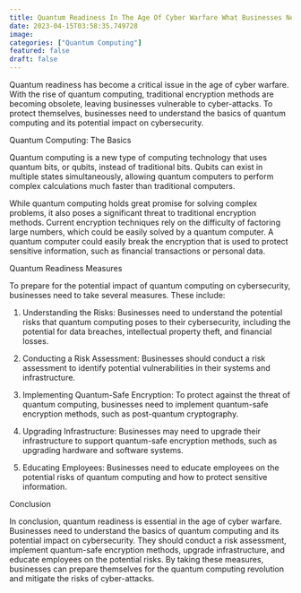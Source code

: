 ```yaml
---
title: Quantum Readiness In The Age Of Cyber Warfare What Businesses Need To Know
date: 2023-04-15T03:58:35.749728
image: 
categories: ["Quantum Computing"]
featured: false
draft: false
---
```

Quantum readiness has become a critical issue in the age of cyber warfare. With the rise of quantum computing, traditional encryption methods are becoming obsolete, leaving businesses vulnerable to cyber-attacks. To protect themselves, businesses need to understand the basics of quantum computing and its potential impact on cybersecurity.

Quantum Computing: The Basics

Quantum computing is a new type of computing technology that uses quantum bits, or qubits, instead of traditional bits. Qubits can exist in multiple states simultaneously, allowing quantum computers to perform complex calculations much faster than traditional computers.

While quantum computing holds great promise for solving complex problems, it also poses a significant threat to traditional encryption methods. Current encryption techniques rely on the difficulty of factoring large numbers, which could be easily solved by a quantum computer. A quantum computer could easily break the encryption that is used to protect sensitive information, such as financial transactions or personal data.

Quantum Readiness Measures

To prepare for the potential impact of quantum computing on cybersecurity, businesses need to take several measures. These include:

1. Understanding the Risks: Businesses need to understand the potential risks that quantum computing poses to their cybersecurity, including the potential for data breaches, intellectual property theft, and financial losses.

2. Conducting a Risk Assessment: Businesses should conduct a risk assessment to identify potential vulnerabilities in their systems and infrastructure.

3. Implementing Quantum-Safe Encryption: To protect against the threat of quantum computing, businesses need to implement quantum-safe encryption methods, such as post-quantum cryptography.

4. Upgrading Infrastructure: Businesses may need to upgrade their infrastructure to support quantum-safe encryption methods, such as upgrading hardware and software systems.

5. Educating Employees: Businesses need to educate employees on the potential risks of quantum computing and how to protect sensitive information.

Conclusion

In conclusion, quantum readiness is essential in the age of cyber warfare. Businesses need to understand the basics of quantum computing and its potential impact on cybersecurity. They should conduct a risk assessment, implement quantum-safe encryption methods, upgrade infrastructure, and educate employees on the potential risks. By taking these measures, businesses can prepare themselves for the quantum computing revolution and mitigate the risks of cyber-attacks.